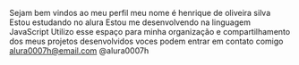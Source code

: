 Sejam bem vindos ao meu perfil meu nome é henrique de oliveira silva
Estou estudando no alura
Estou me desenvolvendo na linguagem JavaScript
Utilizo esse espaço para minha organização e compartilhamento dos meus projetos desenvolvidos
voces podem entrar em contato comigo 
alura0007h@email.com
@alura0007h

